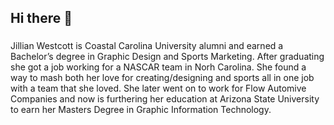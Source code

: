 ## Hi there 👋
### 
Jillian Westcott is Coastal Carolina University alumni and earned a Bachelor’s degree in Graphic Design and Sports Marketing. After graduating she got a job working for a NASCAR team in Norh Carolina. She found a way to mash both her love for creating/designing and sports all in one job with a team that she loved. She later went on to work for Flow Automive Companies and now is furthering her education at Arizona State University to earn her Masters Degree in Graphic Information Technology. 
<!--
**jrwestco-cmyk/jrwestco-cmyk** is a ✨ _special_ ✨ repository because its `README.md` (this file) appears on your GitHub profile.

here are some ideas to get you started:

- 🔭 I’m currently working on ...
- 🌱 I’m currently learning ...
- 👯 I’m looking to collaborate on ...
- 🤔 I’m looking for help with ...
- 💬 Ask me about ...
- 📫 How to reach me: ...
- 😄 Pronouns: ...
- ⚡ Fun fact: ...
-->
